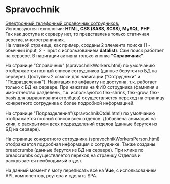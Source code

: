 # Spravochnik
[Электронный телефонный справочник сотрудников.](https://dunaevvk.github.io/Spravochnik/)  
Используются технологии: **HTML, CSS (SASS, SCSS), MySQL, PHP**.  
Так как доступа к серверу нет, то представлена только статичная верстка, многостраничник.  
На главной странице, как пример, созданы 2 элемента поиска (1 - обычный input, 2 - input c использованием **datalist**). Сам поиск работает на сервере.
В навигации активна только кнопка **"Справочник"**.  

На странице "Справочник" (spravochnikWorkers.html) по умолчанию отображается полный список сотрудников (данные берутся из БД на сервере). Доступны 2 ссылки для навигации ("Сотрудники" и "Подразделения"). Навигация по алфавиту не доступна, т.к. работает только с БД на сервере. При нажатии на ФИО сотрудника (фамилия и имя-отчество разделены, т.к. используются flex-shrink, flex-grow, flex-basis для выравнивания столбцов) осуществляется переход на страницу конкретного сотрудника с более подробной информацией.  

На странице "Подразделения"(spravochnikOtdel.html) по умолчанию отображается полный список всех отделов. Добавлена анимация на клик, с раскрытием всех подразделений отделов (данные берутся из БД на сервере).  

На странице конкретного сотрудника (spravochnikWorkersPerson.html) отображается подробная информация о сотруднике. Также созданы breadcrumbs (данные берутся из БД на сервере). При клике по breadcrumbs осуществляется переход на страницу Отделов и раскрывается необходимый отдел.  

На данный момент я могу переписать всё на **Vue**, с использованием API, компонентов, роутера и сделать SPA.
